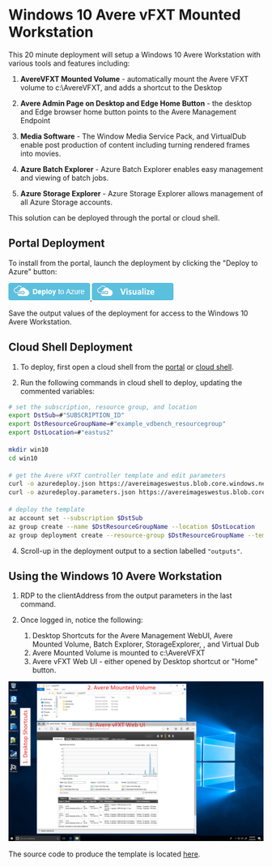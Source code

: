 # Windows 10 Avere vFXT Mounted Workstation

This 20 minute deployment will setup a Windows 10 Avere Workstation with various tools and features including:

1. **AvereVFXT Mounted Volume** - automatically mount the Avere VFXT volume to c:\AvereVFXT, and adds a shortcut to the Desktop

2. **Avere Admin Page on Desktop and Edge Home Button** - the desktop and Edge browser home button points to the Avere Management Endpoint

3. **Media Software** - The Window Media Service Pack, and VirtualDub enable post production of content including turning rendered frames into movies.

4. **Azure Batch Explorer** - Azure Batch Explorer enables easy management and viewing of batch jobs.

5. **Azure Storage Explorer** - Azure Storage Explorer allows management of all Azure Storage accounts.

This solution can be deployed through the portal or cloud shell.

## Portal Deployment

To install from the portal, launch the deployment by clicking the "Deploy to Azure" button:

<a href="https://portal.azure.com/#create/Microsoft.Template/uri/https%3A%2F%2Favereimageswestus.blob.core.windows.net%2Fgithubcontent%2Fsrc%2Fwin10vfxtmounted%2Fwin10-azuredeploy.json" target="_blank">
<img src="https://raw.githubusercontent.com/Azure/azure-quickstart-templates/master/1-CONTRIBUTION-GUIDE/images/deploytoazure.png"/>
</a>
<a href="http://armviz.io/#/?load=https%3A%2F%2Favereimageswestus.blob.core.windows.net%2Fgithubcontent%2Fsrc%2Fwin10vfxtmounted%2Fwin10-azuredeploy.json" target="_blank">
<img src="https://raw.githubusercontent.com/Azure/azure-quickstart-templates/master/1-CONTRIBUTION-GUIDE/images/visualizebutton.png"/>
</a>

Save the output values of the deployment for access to the Windows 10 Avere Workstation.

## Cloud Shell Deployment

1. To deploy, first open a cloud shell from the [portal](http://portal.azure.com) or [cloud shell](https://shell.azure.com/).

2. Run the following commands in cloud shell to deploy, updating the commented variables:

```bash
# set the subscription, resource group, and location
export DstSub=#"SUBSCRIPTION_ID"
export DstResourceGroupName=#"example_vdbench_resourcegroup"
export DstLocation=#"eastus2"

mkdir win10
cd win10

# get the Avere vFXT controller template and edit parameters
curl -o azuredeploy.json https://avereimageswestus.blob.core.windows.net/githubcontent/src/win10vfxtmounted/win10-azuredeploy.json
curl -o azuredeploy.parameters.json https://avereimageswestus.blob.core.windows.net/githubcontent/src/win10vfxtmounted/win10-azuredeploy.parameters.json

# deploy the template
az account set --subscription $DstSub
az group create --name $DstResourceGroupName --location $DstLocation
az group deployment create --resource-group $DstResourceGroupName --template-file azuredeploy.json --parameters @azuredeploy.parameters.json
```

4. Scroll-up in the deployment output to a section labelled `"outputs"`.

## Using the Windows 10 Avere Workstation

1. RDP to the clientAddress from the output parameters in the last command.

2. Once logged in, notice the following:
   1. Desktop Shortcuts for the Avere Management WebUI, Avere Mounted Volume, Batch Explorer, StorageExplorer, , and Virtual Dub
   2. Avere Mounted Volume is mounted to c:\AvereVFXT
   3. Avere vFXT Web UI - either opened by Desktop shortcut or "Home" button.

<img src="images/win10.png" width="600">

The source code to produce the template is located [here](../src/win10vfxtmounted).